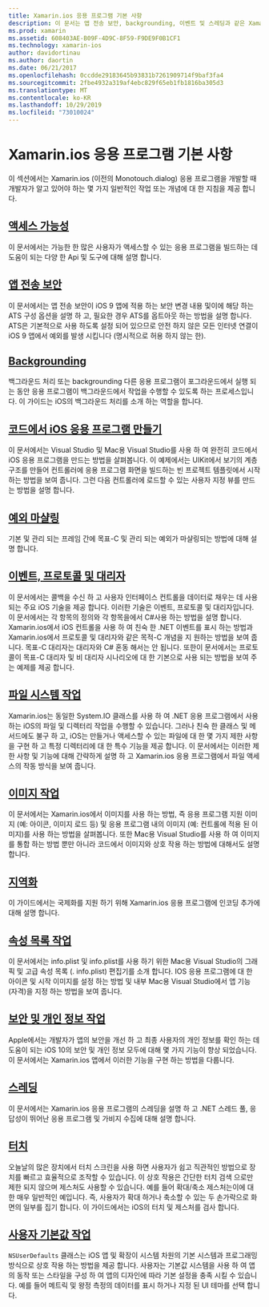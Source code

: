 ```yaml
---
title: Xamarin.ios 응용 프로그램 기본 사항
description: 이 문서는 앱 전송 보안, backgrounding, 이벤트 및 스레딩과 같은 Xamarin.ios 개발의 기본 개념을 설명 하는 다양 한 가이드에 연결 됩니다.
ms.prod: xamarin
ms.assetid: 608403AE-B09F-4D9C-8F59-F9DE9F0B1CF1
ms.technology: xamarin-ios
author: davidortinau
ms.author: daortin
ms.date: 06/21/2017
ms.openlocfilehash: 0ccdde29183645b93831b7261909714f9baf3fa4
ms.sourcegitcommit: 2fbe4932a319af4ebc829f65eb1fb1816ba305d3
ms.translationtype: MT
ms.contentlocale: ko-KR
ms.lasthandoff: 10/29/2019
ms.locfileid: "73010024"
---
```

# <a name="xamarinios-application-fundamentals"></a>Xamarin.ios 응용 프로그램 기본 사항

이 섹션에서는 Xamarin.ios (이전의 Monotouch.dialog) 응용 프로그램을 개발할 때 개발자가 알고 있어야 하는 몇 가지 일반적인 작업 또는 개념에 대 한 지침을 제공 합니다.

## <a name="accessibilityiosapp-fundamentalsaccessibilitymd"></a>[액세스 가능성](~/ios/app-fundamentals/accessibility.md)

이 문서에서는 가능한 한 많은 사용자가 액세스할 수 있는 응용 프로그램을 빌드하는 데 도움이 되는 다양 한 Api 및 도구에 대해 설명 합니다.

## <a name="app-transport-securityiosapp-fundamentalsatsmd"></a>[앱 전송 보안](~/ios/app-fundamentals/ats.md)

이 문서에서는 앱 전송 보안이 iOS 9 앱에 적용 하는 보안 변경 내용 및이에 해당 하는 ATS 구성 옵션을 설명 하 고, 필요한 경우 ATS를 옵트아웃 하는 방법을 설명 합니다. ATS은 기본적으로 사용 하도록 설정 되어 있으므로 안전 하지 않은 모든 인터넷 연결이 iOS 9 앱에서 예외를 발생 시킵니다 (명시적으로 허용 하지 않는 한).

## <a name="backgroundingiosapp-fundamentalsbackgroundingindexmd"></a>[Backgrounding](~/ios/app-fundamentals/backgrounding/index.md)

백그라운드 처리 또는 backgrounding 다른 응용 프로그램이 포그라운드에서 실행 되는 동안 응용 프로그램이 백그라운드에서 작업을 수행할 수 있도록 하는 프로세스입니다. 이 가이드는 iOS의 백그라운드 처리를 소개 하는 역할을 합니다.

## <a name="creating-ios-applications-in-codeiosapp-fundamentalsios-code-onlymd"></a>[코드에서 iOS 응용 프로그램 만들기](~/ios/app-fundamentals/ios-code-only.md)

이 문서에서는 Visual Studio 및 Mac용 Visual Studio를 사용 하 여 완전히 코드에서 iOS 응용 프로그램을 만드는 방법을 살펴봅니다. 이 예제에서는 UIKit에서 보기의 계층 구조를 만들어 컨트롤러에 응용 프로그램 화면을 빌드하는 빈 프로젝트 템플릿에서 시작 하는 방법을 보여 줍니다. 그런 다음 컨트롤러에 로드할 수 있는 사용자 지정 뷰를 만드는 방법을 설명 합니다.

## <a name="exception-marshalingiosplatformexception-marshalingmd"></a>[예외 마샬링](~/ios/platform/exception-marshaling.md)

기본 및 관리 되는 프레임 간에 목표-C 및 관리 되는 예외가 마샬링되는 방법에 대해 설명 합니다.

## <a name="events-protocols-and-delegatesiosapp-fundamentalsdelegates-protocols-and-eventsmd"></a>[이벤트, 프로토콜 및 대리자](~/ios/app-fundamentals/delegates-protocols-and-events.md)

이 문서에서는 콜백을 수신 하 고 사용자 인터페이스 컨트롤을 데이터로 채우는 데 사용 되는 주요 iOS 기술을 제공 합니다. 이러한 기술은 이벤트, 프로토콜 및 대리자입니다. 이 문서에서는 각 항목의 정의와 각 항목을에서 C#사용 하는 방법을 설명 합니다. Xamarin.ios에서 iOS 컨트롤을 사용 하 여 친숙 한 .NET 이벤트를 표시 하는 방법과 Xamarin.ios에서 프로토콜 및 대리자와 같은 목적-C 개념을 지 원하는 방법을 보여 줍니다. 목표-C 대리자는 대리자와 C# 혼동 해서는 안 됩니다. 또한이 문서에서는 프로토콜이 목표-C 대리자 및 비 대리자 시나리오에 대 한 기본으로 사용 되는 방법을 보여 주는 예제를 제공 합니다.

## <a name="working-with-the-file-systemiosapp-fundamentalsfile-systemmd"></a>[파일 시스템 작업](~/ios/app-fundamentals/file-system.md)

Xamarin.ios는 동일한 System.IO 클래스를 사용 하 여 .NET 응용 프로그램에서 사용 하는 iOS의 파일 및 디렉터리 작업을 수행할 수 있습니다. 그러나 친숙 한 클래스 및 메서드에도 불구 하 고, iOS는 만들거나 액세스할 수 있는 파일에 대 한 몇 가지 제한 사항을 구현 하 고 특정 디렉터리에 대 한 특수 기능을 제공 합니다. 이 문서에서는 이러한 제한 사항 및 기능에 대해 간략하게 설명 하 고 Xamarin.ios 응용 프로그램에서 파일 액세스의 작동 방식을 보여 줍니다.

## <a name="working-with-imagesiosapp-fundamentalsimages-iconsindexmd"></a>[이미지 작업](~/ios/app-fundamentals/images-icons/index.md)

이 문서에서는 Xamarin.ios에서 이미지를 사용 하는 방법, 즉 응용 프로그램 지원 이미지 (예: 아이콘, 이미지 로드 등) 및 응용 프로그램 내의 이미지 (예: 컨트롤에 적용 된 이미지)를 사용 하는 방법을 살펴봅니다. 또한 Mac용 Visual Studio를 사용 하 여 이미지를 통합 하는 방법 뿐만 아니라 코드에서 이미지와 상호 작용 하는 방법에 대해서도 설명 합니다.

## <a name="localizationiosapp-fundamentalslocalizationindexmd"></a>[지역화](~/ios/app-fundamentals/localization/index.md)

이 가이드에서는 국제화를 지원 하기 위해 Xamarin.ios 응용 프로그램에 인코딩 추가에 대해 설명 합니다.

## <a name="working-with-property-listsiosapp-fundamentalsindexmd"></a>[속성 목록 작업](~/ios/app-fundamentals/index.md)

이 문서에서는 info.plist 및 info.plist를 사용 하기 위한 Mac용 Visual Studio의 그래픽 및 고급 속성 목록 (. info.plist) 편집기를 소개 합니다. IOS 응용 프로그램에 대 한 아이콘 및 시작 이미지를 설정 하는 방법 및 내부 Mac용 Visual Studio에서 앱 기능 (자격)을 지정 하는 방법을 보여 줍니다.

## <a name="working-with-security-and-privacyiosapp-fundamentalssecurity-privacymd"></a>[보안 및 개인 정보 작업](~/ios/app-fundamentals/security-privacy.md)

Apple에서는 개발자가 앱의 보안을 개선 하 고 최종 사용자의 개인 정보를 확인 하는 데 도움이 되는 iOS 10의 보안 및 개인 정보 모두에 대해 몇 가지 기능이 향상 되었습니다. 이 문서에서는 Xamarin.ios 앱에서 이러한 기능을 구현 하는 방법을 다룹니다.

## <a name="threadingiosapp-fundamentalsthreadingmd"></a>[스레딩](~/ios/app-fundamentals/threading.md)

이 문서에서는 Xamarin.ios 응용 프로그램의 스레딩을 설명 하 고 .NET 스레드 풀, 응답성이 뛰어난 응용 프로그램 및 가비지 수집에 대해 설명 합니다.

## <a name="touchiosapp-fundamentalstouchindexmd"></a>[터치](~/ios/app-fundamentals/touch/index.md)

오늘날의 많은 장치에서 터치 스크린을 사용 하면 사용자가 쉽고 직관적인 방법으로 장치를 빠르고 효율적으로 조작할 수 있습니다. 이 상호 작용은 간단한 터치 검색 으로만 제한 되지 않으며 제스처도 사용할 수 있습니다. 예를 들어 확대/축소 제스처는이에 대 한 매우 일반적인 예입니다. 즉, 사용자가 확대 하거나 축소할 수 있는 두 손가락으로 화면의 일부를 집기 합니다. 이 가이드에서는 iOS의 터치 및 제스처를 검사 합니다.

## <a name="working-with-user-defaultsiosapp-fundamentalsuser-defaultsmd"></a>[사용자 기본값 작업](~/ios/app-fundamentals/user-defaults.md)

`NSUserDefaults` 클래스는 iOS 앱 및 확장이 시스템 차원의 기본 시스템과 프로그래밍 방식으로 상호 작용 하는 방법을 제공 합니다. 사용자는 기본값 시스템을 사용 하 여 앱의 동작 또는 스타일을 구성 하 여 앱의 디자인에 따라 기본 설정을 충족 시킬 수 있습니다. 예를 들어 메트릭 및 왕정 측정의 데이터를 표시 하거나 지정 된 UI 테마를 선택 합니다.
